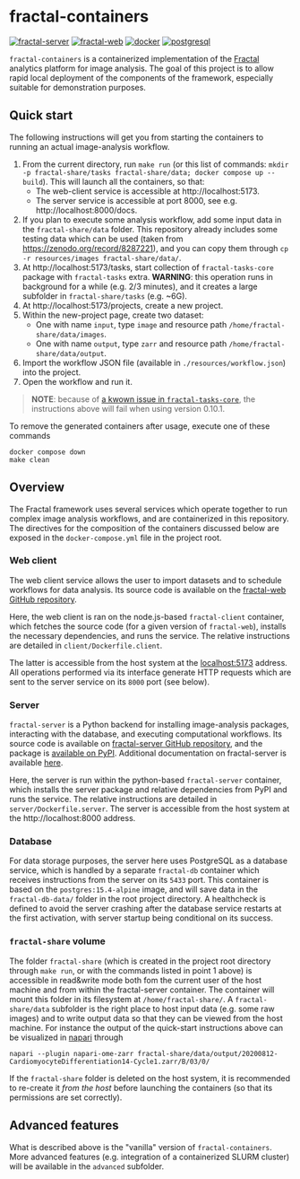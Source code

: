 # fractal-containers

[![fractal-server](https://img.shields.io/badge/fractal--server-1.3.5a1-blue)](https://pypi.org/project/fractal-server/1.3.5a1/)
[![fractal-web](https://img.shields.io/badge/fractal--web-0.5.4-blue)](https://github.com/fractal-analytics-platform/fractal-web/releases/tag/0.5.4)
[![docker](https://img.shields.io/badge/deployment-docker-blue)](https://github.com/docker)
[![postgresql](https://img.shields.io/badge/PostgreSQL-FF0000)](https://github.com/postgres/postgres)


`fractal-containers` is a containerized implementation of the
[Fractal](https://fractal-analytics-platform.github.io) analytics platform for
image analysis. The goal of this project is to allow rapid local deployment of
the components of the framework, especially suitable for demonstration
purposes.


## Quick start

The following instructions will get you from starting the containers to running
an actual image-analysis workflow.

1. From the current directory, run `make run` (or this list of commands: `mkdir -p fractal-share/tasks fractal-share/data; docker compose up --build`). This will launch all the containers, so that:
    * The web-client service is accessible at http://localhost:5173.
    * The server service is accessible at port 8000, see e.g. http://localhost:8000/docs.
2. If you plan to execute some analysis workflow, add some input data in the `fractal-share/data` folder. This repository already includes some testing data which can be used (taken from https://zenodo.org/record/8287221), and you can copy them through `cp -r resources/images fractal-share/data/`.
3. At http://localhost:5173/tasks, start collection of `fractal-tasks-core` package with `fractal-tasks` extra. **WARNING**: this operation runs in background for a while (e.g. 2/3 minutes), and it creates a large subfolder in `fractal-share/tasks` (e.g. ~6G).
4. At http://localhost:5173/projects, create a new project.
5. Within the new-project page, create two dataset:
    * One with name `input`, type `image` and resource path `/home/fractal-share/data/images`.
    * One with name `output`, type `zarr` and resource path `/home/fractal-share/data/output`.
6. Import the workflow JSON file (available in `./resources/workflow.json`) into the project.
7. Open the workflow and run it.


> **NOTE**: because of [a kwown issue in
> `fractal-tasks-core`](https://github.com/fractal-analytics-platform/fractal-tasks-core/issues/508),
> the instructions above will fail when using version 0.10.1.
  

To remove the generated containers after usage, execute one of these commands
```
docker compose down
make clean
```


## Overview

The Fractal framework uses several services which operate together to run
complex image analysis workflows, and are containerized in this repository. The
directives for the composition of the containers discussed below are exposed in
the `docker-compose.yml` file in the project root.

### Web client

The web client service allows the user to import datasets and to schedule
workflows for data analysis. Its source code is available on the [fractal-web
GitHub repository](https://github.com/fractal-analytics-platform/fractal-web).

Here, the web client is ran on the node.js-based `fractal-client` container,
which fetches the source code (for a given version of `fractal-web`), installs
the necessary dependencies, and runs the service. The relative instructions are
detailed in `client/Dockerfile.client`.

The latter is accessible from the host system at the
[localhost:5173](localhost:5173) address. All operations
performed via its interface generate HTTP requests which are
sent to the server service on its `8000` port (see below).

### Server

`fractal-server` is a Python backend for installing image-analysis packages,
interacting with the database, and executing computational workflows. Its
source code is available on [fractal-server GitHub
repository](https://fractal-analytics-platform.github.io/fractal-server), and
the package is [available on PyPI](https://pypi.org/project/fractal-server).
Additional documentation on fractal-server is available
[here](https://fractal-analytics-platform.github.io/fractal-server/).

Here, the server is run within the python-based `fractal-server` container,
which installs the server package and relative dependencies from PyPI and runs
the service. The relative instructions are detailed in
`server/Dockerfile.server`. The server is accessible from the host system at
the http://localhost:8000 address.

### Database

For data storage purposes, the server here uses PostgreSQL as a database
service, which is handled by a separate `fractal-db` container which receives
instructions from the server on its `5433` port. This container is based on
the `postgres:15.4-alpine` image, and will save data in the `fractal-db-data/`
folder in the root project directory. A healthcheck is defined to avoid the
server crashing after the database service restarts at the first activation,
with server startup being conditional on its success.


### `fractal-share` volume

The folder `fractal-share` (which is created in the project root directory
through `make run`, or with the commands listed in point 1 above) is accessible
in read&write mode both fom the current user of the host machine and from
within the fractal-server container. The container will mount this folder in
its filesystem at `/home/fractal-share/`. A `fractal-share/data` subfolder is
the right place to host input data (e.g. some raw images) and to write output
data so that they can be viewed from the host machine.  For instance the output
of the quick-start instructions above can be visualized in
[napari](https://napari.org) through
```
napari --plugin napari-ome-zarr fractal-share/data/output/20200812-CardiomyocyteDifferentiation14-Cycle1.zarr/B/03/0/
```

If the `fractal-share` folder is deleted on the host system, it is recommended
to re-create it *from the host* before launching the containers (so that its
permissions are set correctly).


## Advanced features

What is described above is the "vanilla" version of `fractal-containers`. More
advanced features (e.g. integration of a containerized SLURM cluster) will be
available in the `advanced` subfolder.
